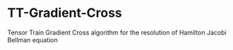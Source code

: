 # TT-Gradient-Cross
Tensor Train Gradient Cross algorithm for the resolution of Hamilton Jacobi Bellman equation
